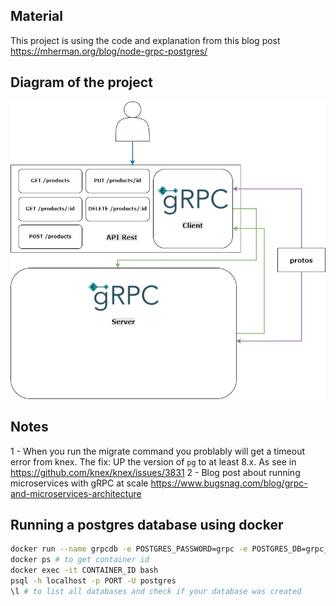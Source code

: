 ## Material
This project is using the code and explanation from this blog post  https://mherman.org/blog/node-grpc-postgres/

## Diagram of the project
![gRPC and REST](rest_grpc.jpg "Diagram about the project")
## Notes
1 - When you run the migrate command you problably will get a timeout error from knex. The fix: UP the version of `pg` to at least 8.x. As see in https://github.com/knex/knex/issues/3831
2 - Blog post about running microservices with gRPC at scale https://www.bugsnag.com/blog/grpc-and-microservices-architecture

## Running a postgres database using docker
```sh
docker run --name grpcdb -e POSTGRES_PASSWORD=grpc -e POSTGRES_DB=grpc_products -p 5169:5432 postgres
docker ps # to get container id
docker exec -it CONTAINER_ID bash
psql -h localhost -p PORT -U postgres
\l # to list all databases and check if your database was created
```
